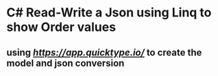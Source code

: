 # C# Read-Write a Json using Linq to show Order values
## using *https://app.quicktype.io/* to create the model and json conversion